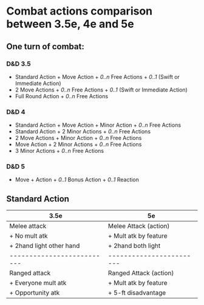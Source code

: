
Combat actions comparison between 3.5e, 4e and 5e
=============================================

## One turn of combat:
### D&D 3.5
* Standard Action + Move Action + *0..n* Free Actions + *0..1* (Swift or Immediate Action)
* 2 Move Actions + *0..n* Free Actions + *0..1* (Swift or Immediate Action)
* Full Round Action + *0..n* Free Actions

### D&D 4
* Standard Action + Move Action + Minor Action + *0..n* Free Actions
* Standard Action + 2 Minor Actions + *0..n* Free Actions
* 2 Move Actions + Minor Action + *0..n* Free Actions
* Move Action + 2 Minor Actions + *0..n* Free Actions
* 3 Minor Actions + *0..n* Free Actions

### D&D 5
* Move + Action + *0..1* Bonus Action + *0..1* Reaction


## Standard Action
| 3.5e                     | 5e                     |
|--------------------------|------------------------|
| Melee attack             | Melee Attack (action)  |
| + No mult atk            | + Mult atk by feature  |
| + 2hand light other hand | + 2hand both light     |
|--------------------------|------------------------|
| Ranged attack            | Ranged Attack (action) |
| + Everyone mult atk      | + Mult atk by feature  |
| + Opportunity atk        | + 5-ft disadvantage    |

